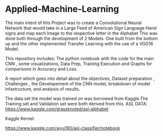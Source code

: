 # Applied-Machine-Learning
The main intent of this Project was to create a Convolutional Neural Network that would take in a Large Feed of American Sign Language Hand signs and map each Image to the respective letter in the Alphabet 
This was done both through the development of 2 Models. One built from the bottom up and the other implemented Transfer Learning with the use of a VGG16 Model.

This repository includes:
The python notebook with the code for the main CNN , some visualizations, Data Prep, Training Execution and Graphs for comparisons in Accuracy and Loss.

A report which goes into detail about the objectives, Dataset preparation , Challenges , the Developement of the CNN model, breakdown of model infastructure, and analysis of results. 

The data set the model was trained on was borrowed from Kaggle.The Training set and Validation set were both derived from this.
ASL DATA:
https://www.kaggle.com/grassknoted/asl-alphabet

Kaggle Kernel:

https://www.kaggle.com/wyu190/asl-classifier/notebook
